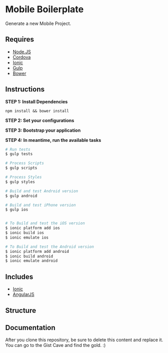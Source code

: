 # Mobile Boilerplate

Generate a new Mobile Project.

## Requires

- [Node.JS](http://nodejs.org/)
- [Cordova](http://cordova.apache.org/)
- [Ionic](http://ionicframework.com)
- [Gulp](http://gruntjs.com)
- [Bower](http://bower.io)


## Instructions

**STEP 1: Install Dependencies**

```
npm install && bower install
```

**STEP 2: Set your configurations**

**STEP 3: Bootstrap your application**

**STEP 4: In meantime, run the available tasks**

```bash
# Run tests
$ gulp tests

# Process Scripts
$ gulp scripts

# Process Styles
$ gulp styles

# Build and test Android version
$ gulp android

# Build and test iPhone version
$ gulp ios


# To Build and test the iOS version
$ ionic platform add ios
$ ionic build ios
$ ionic emulate ios

# To Build and test the Android version
$ ionic platform add android
$ ionic build android
$ ionic emulate android
```

## Includes

- [Ionic](http://ionicframework.com)
- [AngularJS](http://filamentgroup.github.io/Overthrow/)


## Structure


## Documentation

After you clone this repository, be sure to delete this content and replace it.
You can go to the Gist Cave and find the gold. :)

